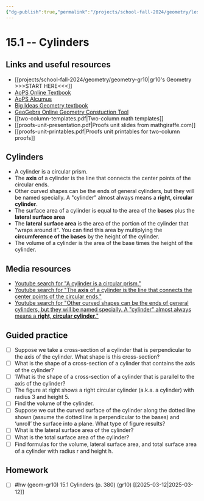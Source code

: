 ```yaml
---
{"dg-publish":true,"permalink":"/projects/school-fall-2024/geometry/lessons/untitled/"}
---
```



#  15.1 -- Cylinders

## Links and useful resources 

- [[projects/school-fall-2024/geometry/geometry-gr10\|gr10's Geometry >>>START HERE<<<]]
- [AoPS Online Textbook](https://artofproblemsolving.com/ebooks/intro-geometry-ebook/c0toc)
- [AoPS Alcumus](https://artofproblemsolving.com/teacher/students)
- [Big Ideas Geometry textbook](https://bim.easyaccessmaterials.com/?level=12)
- [GeoGebra Online Geometry Constuction Tool](https://www.geogebra.org/geometry?lang=en/)
- [[two-column-templates.pdf|Two-column math templates]]
- [[proofs-unit-presentation.pdf|Proofs unit slides from mathgiraffe.com]]
- [[proofs-unit-printables.pdf|Proofs unit printables for two-column proofs]]



## Cylinders

- A cylinder is a circular prism. 
- The **axis** of a cylinder is the line that connects the center points of the circular ends. 
- Other curved shapes can be the ends of general cylinders, but they will be named specially. A "cylinder" almost always means a **right, circular cylinder**. 
- The surface area of a cylinder is equal to the area of the **bases** plus the **lateral surface area**
- The **lateral surface area** is the area of the portion of the cylinder that "wraps around it". You can find this area by multiplying the **circumference of the bases** by the height of the cylinder.
- The volume of a cylinder is the area of the base times the height of the cylinder.

## Media resources

- [Youtube search for "A cylinder is a circular prism."](https://www.youtube.com/results?search_query=A%20cylinder%20is%20a%20circular%20prism.) 
- [Youtube search for "The **axis** of a cylinder is the line that connects the center points of the circular ends."](https://www.youtube.com/results?search_query=The%20**axis**%20of%20a%20cylinder%20is%20the%20line%20that%20connects%20the%20center%20points%20of%20the%20circular%20ends.) 
- [Youtube search for "Other curved shapes can be the ends of general cylinders, but they will be named specially. A "cylinder" almost always means a **right, circular cylinder**."](https://www.youtube.com/results?search_query=Other%20curved%20shapes%20can%20be%20the%20ends%20of%20general%20cylinders,%20but%20they%20will%20be%20named%20specially.%20A%20%22cylinder%22%20almost%20always%20means%20a%20**right,%20circular%20cylinder**.) 

## Guided practice


- [ ] Suppose we take a cross-section of a cylinder that is perpendicular to the axis of the cylinder. What shape is this cross-section?   
- [ ] What is the shape of a cross-section of a cylinder that contains the axis of the cylinder?   
- [ ] 1What is the shape of a cross-section of a cylinder that is parallel to the axis of the cylinder?   
- [ ] The figure at right shows a right circular cylinder (a.k.a. a cylinder) with radius 3 and height 5.   
- [ ] Find the volume of the cylinder.   
- [ ] Suppose we cut the curved surface of the cylinder along the dotted line shown (assume the dotted line is perpendicular to the bases) and ‘unroll’ the surface into a plane. What type of figure results?   
- [ ] What is the lateral surface area of the cylinder?  
- [ ] What is the total surface area of the cylinder?   
- [ ] Find formulas for the volume, lateral surface area, and total surface area of a cylinder with radius r and height h.  

## Homework

- [ ] #hw (geom-gr10) 15.1 Cylinders  (p. 380) (gr10) [[2025-03-12\|2025-03-12]] 


